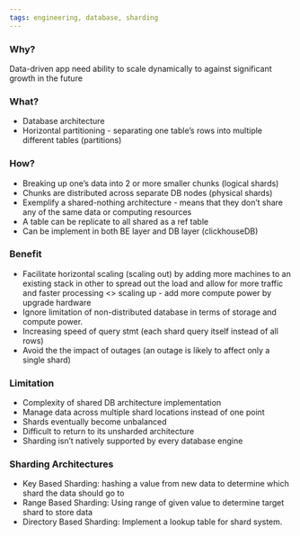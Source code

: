 ```yaml
---
tags: engineering, database, sharding
---
```


### Why?

Data-driven app need ability to scale dynamically to against significant growth
in the future

### What?

- Database architecture
- Horizontal partitioning - separating one table’s rows into multiple different
  tables (partitions)

### How?

- Breaking up one’s data into 2 or more smaller chunks (logical shards)
- Chunks are distributed across separate DB nodes (physical shards)
- Exemplify a shared-nothing architecture - means that they don’t share any of
  the same data or computing resources
- A table can be replicate to all shared as a ref table
- Can be implement in both BE layer and DB layer (clickhouseDB)

### Benefit

- Facilitate horizontal scaling (scaling out) by adding more machines to an
  existing stack in other to spread out the load and allow for more traffic and
  faster processing <> scaling up - add more compute power by upgrade hardware
- Ignore limitation of non-distributed database in terms of storage and compute
  power.
- Increasing speed of query stmt (each shard query itself instead of all rows)
- Avoid the the impact of outages (an outage is likely to affect only a single
  shard)

### Limitation

- Complexity of shared DB architecture implementation
- Manage data across multiple shard locations instead of one point
- Shards eventually become unbalanced
- Difficult to return to its unsharded architecture
- Sharding isn’t natively supported by every database engine

### Sharding Architectures

- Key Based Sharding: hashing a value from new data to determine which shard the
  data should go to
- Range Based Sharding: Using range of given value to determine target shard to
  store data
- Directory Based Sharding: Implement a lookup table for shard system.
